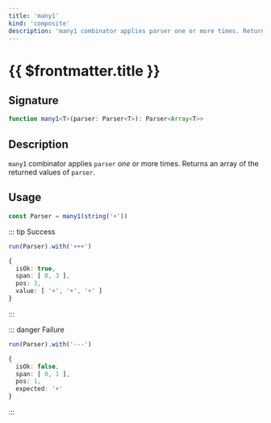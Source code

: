 ```yaml
---
title: 'many1'
kind: 'composite'
description: 'many1 combinator applies parser one or more times. Returns an array of the returned values of parser.'
---
```


# {{ $frontmatter.title }} <Primitive />

## Signature

```ts
function many1<T>(parser: Parser<T>): Parser<Array<T>>
```

## Description

`many1` combinator applies `parser` *one* or more times. Returns an array of the returned values of `parser`.

## Usage

```ts
const Parser = many1(string('+'))
```

::: tip Success
```ts
run(Parser).with('+++')

{
  isOk: true,
  span: [ 0, 3 ],
  pos: 3,
  value: [ '+', '+', '+' ]
}
```
:::

::: danger Failure
```ts
run(Parser).with('---')

{
  isOk: false,
  span: [ 0, 1 ],
  pos: 1,
  expected: '+'
}
```
:::
